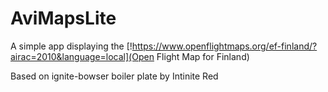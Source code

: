 # AviMapsLite

A simple app displaying the [!https://www.openflightmaps.org/ef-finland/?airac=2010&language=local](Open Flight Map for Finland)

Based on ignite-bowser boiler plate by Intinite Red